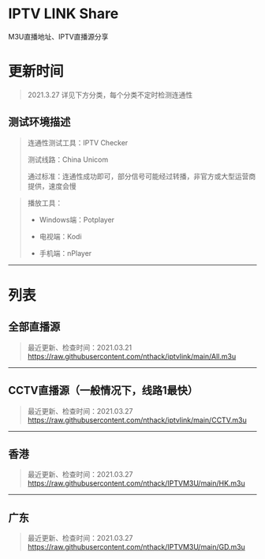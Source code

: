 # IPTV LINK Share
M3U直播地址、IPTV直播源分享

# 更新时间
> 2021.3.27
> 详见下方分类，每个分类不定时检测连通性



## 测试环境描述
> 连通性测试工具：IPTV Checker 
> 
> 测试线路：China Unicom
> 
> 通过标准：连通性成功即可，部分信号可能经过转播，非官方或大型运营商提供，速度会慢



> 播放工具：
> 
> * Windows端：Potplayer
> 
> * 电视端：Kodi
> 
> * 手机端：nPlayer


---

# 列表
## 全部直播源
> 最近更新、检查时间：2021.03.21
> https://raw.githubusercontent.com/nthack/iptvlink/main/All.m3u

---

## CCTV直播源（一般情况下，线路1最快）
> 最近更新、检查时间：2021.03.27
> https://raw.githubusercontent.com/nthack/iptvlink/main/CCTV.m3u

---

## 香港
> 最近更新、检查时间：2021.03.27
> https://raw.githubusercontent.com/nthack/IPTVM3U/main/HK.m3u

---

## 广东
> 最近更新、检查时间：2021.03.27
> https://raw.githubusercontent.com/nthack/IPTVM3U/main/GD.m3u




